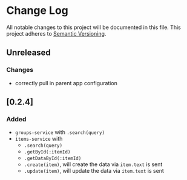 # Change Log
All notable changes to this project will be documented in this file.
This project adheres to [Semantic Versioning](http://semver.org/).

## Unreleased
### Changes
- correctly pull in parent app configuration

## [0.2.4]
### Added
- `groups-service` with `.search(query)`
- `items-service` with
   - `.search(query)`
   - `.getById(:itemId)`
   - `.getDataById(:itemId)`
   - `.create(item)`, will create the data via `item.text` is sent
   - `.update(item)`, will update the data via `item.text` is sent
